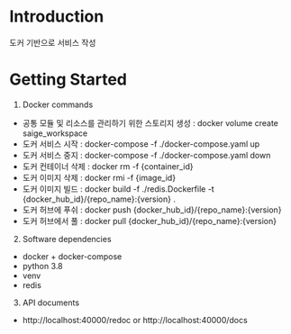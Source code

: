 # Introduction 
도커 기반으로 서비스 작성

# Getting Started
1.  Docker commands
  - 공통 모듈 및 리소스를 관리하기 위한 스토리지 생성 : docker volume create saige_workspace
  - 도커 서비스 시작 : docker-compose -f ./docker-compose.yaml up
  - 도커 서비스 중지 : docker-compose -f ./docker-compose.yaml down
  - 도커 컨테이너 삭제 : docker rm -f {container_id}
  - 도커 이미지 삭제 : docker rmi -f {image_id}
  - 도커 이미지 빌드 : docker build -f ./redis.Dockerfile -t {docker_hub_id}/{repo_name}:{version} .
  - 도커 허브에 푸쉬 : docker push {docker_hub_id}/{repo_name}:{version}
  - 도커 허브에서 풀 : docker pull {docker_hub_id}/{repo_name}:{version}
2.	Software dependencies
  - docker + docker-compose
  - python 3.8
  - venv
  - redis
3.	API documents
  - http://localhost:40000/redoc or http://localhost:40000/docs
